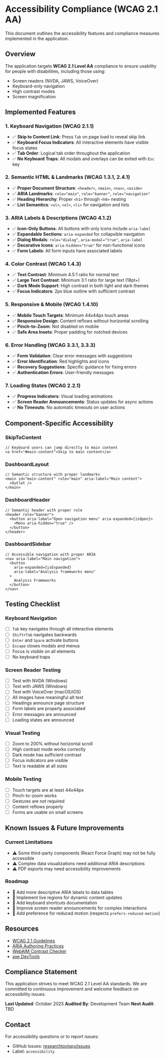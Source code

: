 # Accessibility Compliance (WCAG 2.1 AA)

This document outlines the accessibility features and compliance measures implemented in the application.

## Overview

The application targets **WCAG 2.1 Level AA** compliance to ensure usability for people with disabilities, including those using:
- Screen readers (NVDA, JAWS, VoiceOver)
- Keyboard-only navigation
- High contrast modes
- Screen magnification

## Implemented Features

### 1. **Keyboard Navigation** (WCAG 2.1.1)
- ✅ **Skip to Content Link**: Press `Tab` on page load to reveal skip link
- ✅ **Keyboard Focus Indicators**: All interactive elements have visible focus states
- ✅ **Tab Order**: Logical tab order throughout the application
- ✅ **No Keyboard Traps**: All modals and overlays can be exited with `Esc` key

### 2. **Semantic HTML & Landmarks** (WCAG 1.3.1, 2.4.1)
- ✅ **Proper Document Structure**: `<header>`, `<main>`, `<nav>`, `<aside>`
- ✅ **ARIA Landmarks**: `role="main"`, `role="banner"`, `role="navigation"`
- ✅ **Heading Hierarchy**: Proper `<h1>` through `<h6>` nesting
- ✅ **List Semantics**: `<ul>`, `<ol>`, `<li>` for navigation and lists

### 3. **ARIA Labels & Descriptions** (WCAG 4.1.2)
- ✅ **Icon-Only Buttons**: All buttons with only icons include `aria-label`
- ✅ **Expandable Sections**: `aria-expanded` for collapsible navigation
- ✅ **Dialog Modals**: `role="dialog"`, `aria-modal="true"`, `aria-label`
- ✅ **Decorative Icons**: `aria-hidden="true"` for non-functional icons
- ✅ **Form Labels**: All form inputs have associated labels

### 4. **Color Contrast** (WCAG 1.4.3)
- ✅ **Text Contrast**: Minimum 4.5:1 ratio for normal text
- ✅ **Large Text Contrast**: Minimum 3:1 ratio for large text (18pt+)
- ✅ **Dark Mode Support**: High contrast in both light and dark themes
- ✅ **Focus Indicators**: 2px blue outline with sufficient contrast

### 5. **Responsive & Mobile** (WCAG 1.4.10)
- ✅ **Mobile Touch Targets**: Minimum 44x44px touch areas
- ✅ **Responsive Design**: Content reflows without horizontal scrolling
- ✅ **Pinch-to-Zoom**: Not disabled on mobile
- ✅ **Safe Area Insets**: Proper padding for notched devices

### 6. **Error Handling** (WCAG 3.3.1, 3.3.3)
- ✅ **Form Validation**: Clear error messages with suggestions
- ✅ **Error Identification**: Red highlights and icons
- ✅ **Recovery Suggestions**: Specific guidance for fixing errors
- ✅ **Authentication Errors**: User-friendly messages

### 7. **Loading States** (WCAG 2.2.1)
- ✅ **Progress Indicators**: Visual loading animations
- ✅ **Screen Reader Announcements**: Status updates for async actions
- ✅ **No Timeouts**: No automatic timeouts on user actions

## Component-Specific Accessibility

### SkipToContent
```tsx
// Keyboard users can jump directly to main content
<a href="#main-content">Skip to main content</a>
```

### DashboardLayout
```tsx
// Semantic structure with proper landmarks
<main id="main-content" role="main" aria-label="Main content">
  <Outlet />
</main>
```

### DashboardHeader
```tsx
// Semantic header with proper role
<header role="banner">
  <button aria-label="Open navigation menu" aria-expanded={isOpen}>
    <Menu aria-hidden="true" />
  </button>
</header>
```

### DashboardSidebar
```tsx
// Accessible navigation with proper ARIA
<nav aria-label="Main navigation">
  <button
    aria-expanded={isExpanded}
    aria-label="Analysis frameworks menu"
  >
    Analysis Frameworks
  </button>
</nav>
```

## Testing Checklist

### Keyboard Navigation
- [ ] `Tab` key navigates through all interactive elements
- [ ] `Shift+Tab` navigates backwards
- [ ] `Enter` and `Space` activate buttons
- [ ] `Escape` closes modals and menus
- [ ] Focus is visible on all elements
- [ ] No keyboard traps

### Screen Reader Testing
- [ ] Test with NVDA (Windows)
- [ ] Test with JAWS (Windows)
- [ ] Test with VoiceOver (macOS/iOS)
- [ ] All images have meaningful alt text
- [ ] Headings announce page structure
- [ ] Form labels are properly associated
- [ ] Error messages are announced
- [ ] Loading states are announced

### Visual Testing
- [ ] Zoom to 200% without horizontal scroll
- [ ] High contrast mode works correctly
- [ ] Dark mode has sufficient contrast
- [ ] Focus indicators are visible
- [ ] Text is readable at all sizes

### Mobile Testing
- [ ] Touch targets are at least 44x44px
- [ ] Pinch-to-zoom works
- [ ] Gestures are not required
- [ ] Content reflows properly
- [ ] Forms are usable on small screens

## Known Issues & Future Improvements

### Current Limitations
- ⚠️ Some third-party components (React Force Graph) may not be fully accessible
- ⚠️ Complex data visualizations need additional ARIA descriptions
- ⚠️ PDF exports may need accessibility improvements

### Roadmap
- 🔲 Add more descriptive ARIA labels to data tables
- 🔲 Implement live regions for dynamic content updates
- 🔲 Add keyboard shortcuts documentation
- 🔲 Improve screen reader announcements for complex interactions
- 🔲 Add preference for reduced motion (respects `prefers-reduced-motion`)

## Resources

- [WCAG 2.1 Guidelines](https://www.w3.org/WAI/WCAG21/quickref/)
- [ARIA Authoring Practices](https://www.w3.org/WAI/ARIA/apg/)
- [WebAIM Contrast Checker](https://webaim.org/resources/contrastchecker/)
- [axe DevTools](https://www.deque.com/axe/devtools/)

## Compliance Statement

This application strives to meet WCAG 2.1 Level AA standards. We are committed to continuous improvement and welcome feedback on accessibility issues.

**Last Updated**: October 2025
**Audited By**: Development Team
**Next Audit**: TBD

## Contact

For accessibility questions or to report issues:
- GitHub Issues: [researchtoolspy/issues](https://github.com/gitayam/researchtoolspy/issues)
- Label: `accessibility`
